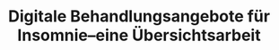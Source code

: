 --- 
abstract: '' 
authors: 
 - K Spiegelhalder
 -  J Acker
 -  H Baumeister
 -  A Büttner-Teleaga
 -  ...
doi: '' 
featured: false 
publication: '*Somnologie*, 200' 
publication_short: '' 
publishDate: '2020-01-01' 
title: 'Digitale Behandlungsangebote für Insomnie–eine Übersichtsarbeit' 
url_code: '' 
url_dataset: '' 
url_pdf: '' 
url_poster: '' 
url_project: '' 
url_slides: '' 
url_source: '' 
url_video: '' 
---